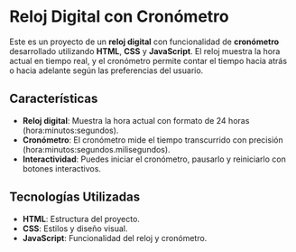 # Reloj Digital con Cronómetro

Este es un proyecto de un **reloj digital** con funcionalidad de **cronómetro** desarrollado utilizando **HTML**, **CSS** y **JavaScript**. El reloj muestra la hora actual en tiempo real, y el cronómetro permite contar el tiempo hacia atrás o hacia adelante según las preferencias del usuario.

## Características

- **Reloj digital**: Muestra la hora actual con formato de 24 horas (hora:minutos:segundos).
- **Cronómetro**: El cronómetro mide el tiempo transcurrido con precisión (hora:minutos:segundos.milisegundos).
- **Interactividad**: Puedes iniciar el cronómetro, pausarlo y reiniciarlo con botones interactivos.

## Tecnologías Utilizadas

- **HTML**: Estructura del proyecto.
- **CSS**: Estilos y diseño visual.
- **JavaScript**: Funcionalidad del reloj y cronómetro.
